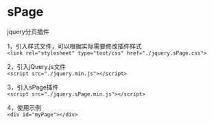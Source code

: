 # sPage
jquery分页插件

1，引入样式文件，可以根据实际需要修改插件样式  
`<link rel="stylesheet" type="text/css" href="./jquery.sPage.css">`

2，引入jQuery.js文件  
`<script src="./jquery.min.js"></script>`

3，引入sPage插件  
`<script src="./jquery.sPage.min.js"></script>`

4，使用示例  
`<div id="myPage"></div>`
<pre>
<code>
<script type="text/javascript">
    $(function(){
        $("#myPage").sPage({
            page:1,//当前页码，必填
            total:150,//数据总条数，必填
	    pageSize:10,//每页显示多少条数据，默认10条
            totalTxt:"共{total}条",//数据总条数文字描述，{total}为占位符，默认"共{total}条"
	    showTotal:false,//是否显示总条数，默认关闭：false
	    showSkip:false,//是否显示跳页，默认关闭：false
	    showPN:true,//是否显示上下翻页，默认开启：true
	    prevPage:"上一页",//上翻页文字描述，默认“上一页”
	    nextPage:"下一页",//下翻页文字描述，默认“下一页”
            backFun:function(page){
            	//点击分页按钮回调函数，返回当前页码
                console.log(page);
            }
        });
    });
</script>
</code>
</pre>

